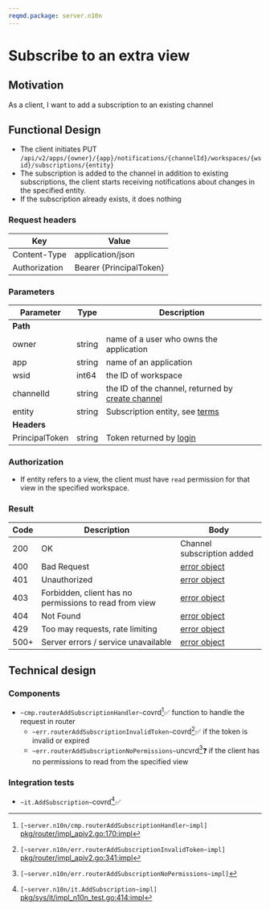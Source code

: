 ```yaml
---
reqmd.package: server.n10n
---
```


# Subscribe to an extra view

## Motivation

As a client, I want to add a subscription to an existing channel

## Functional Design

- The client initiates PUT `/api/v2/apps/{owner}/{app}/notifications/{channelId}/workspaces/{wsid}/subscriptions/{entity}`
- The subscription is added to the channel in addition to existing subscriptions, the client starts receiving notifications about changes in the specified entity.
- If the subscription already exists, it does nothing

### Request headers

| Key | Value |
| --- | --- |
| Content-Type | application/json |
| Authorization | Bearer {PrincipalToken} |

### Parameters

| Parameter | Type | Description |
| --- | --- | --- |
| **Path** | | |
| owner | string | name of a user who owns the application |
| app | string | name of an application |
| wsid | int64 | the ID of workspace |
| channelId | string | the ID of the channel, returned by [create channel](./create-channel.md) |
| entity | string | Subscription entity, see [terms](./create-channel.md#terms) |
| **Headers** | | |
| PrincipalToken | string | Token returned by [login](../apiv2/login.md) |

### Authorization

- If entity refers to a view, the client must have `read` permission for that view in the specified workspace.

### Result

| Code | Description | Body |
| --- | --- | --- |
| 200 | OK | Channel subscription added |
| 400 | Bad Request | [error object](../apiv2/errors.md) |
| 401 | Unauthorized | [error object](../apiv2/errors.md) |
| 403 | Forbidden, client has no permissions to read from view | [error object](../apiv2/errors.md) |
| 404 | Not Found | [error object](../apiv2/errors.md) |
| 429 | Too may requests, rate limiting | [error object](../apiv2/errors.md) |
| 500+ | Server errors / service unavailable | [error object](../apiv2/errors.md) |

## Technical design

### Components

- `~cmp.routerAddSubscriptionHandler~`covrd[^1]✅ function to handle the request in router
  - `~err.routerAddSubscriptionInvalidToken~`covrd[^3]✅ if the token is invalid or expired
  - `~err.routerAddSubscriptionNoPermissions~`uncvrd[^4]❓ if the client has no permissions to read from the specified view

### Integration tests

- `~it.AddSubscription~`covrd[^2]✅

[^1]: `[~server.n10n/cmp.routerAddSubscriptionHandler~impl]` [pkg/router/impl_apiv2.go:170:impl](https://github.com/voedger/voedger/blob/main/pkg/router/impl_apiv2.go#L170)
[^2]: `[~server.n10n/it.AddSubscription~impl]` [pkg/sys/it/impl_n10n_test.go:414:impl](https://github.com/voedger/voedger/blob/main/pkg/sys/it/impl_n10n_test.go#L414)
[^3]: `[~server.n10n/err.routerAddSubscriptionInvalidToken~impl]` [pkg/router/impl_apiv2.go:341:impl](https://github.com/voedger/voedger/blob/main/pkg/router/impl_apiv2.go#L341)
[^4]: `[~server.n10n/err.routerAddSubscriptionNoPermissions~impl]`
